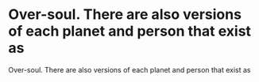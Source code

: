 # Over-soul. There are also versions of each planet and person that exist as

Over-soul. There are also versions of each planet and person that exist as
